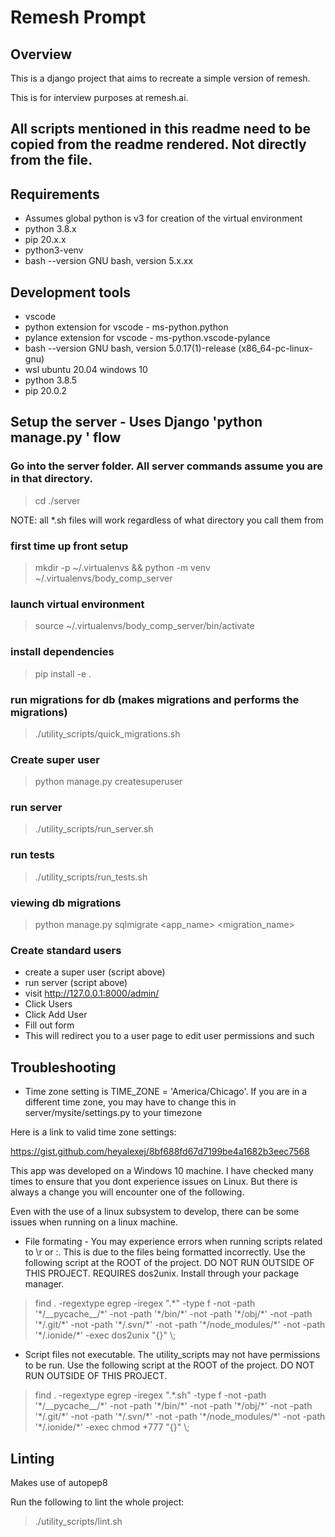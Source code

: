 # Remesh Prompt

## Overview
This is a django project that aims to recreate a simple version of remesh.

This is for interview purposes at remesh.ai.

## All scripts mentioned in this readme need to be copied from the readme rendered. Not directly from the file.

## Requirements
- Assumes global python is v3 for creation of the virtual environment
- python 3.8.x
- pip 20.x.x
- python3-venv
- bash --version GNU bash, version 5.x.xx

## Development tools
- vscode
- python extension for vscode - ms-python.python
- pylance extension for vscode - ms-python.vscode-pylance
- bash --version GNU bash, version 5.0.17(1)-release (x86\_64-pc-linux-gnu)
- wsl ubuntu 20.04 windows 10
- python 3.8.5
- pip 20.0.2

## Setup the server - Uses Django 'python manage.py <command>' flow

### Go into the server folder. All server commands assume you are in that directory.

> cd ./server


NOTE: all \*.sh files will work regardless of what directory you call them from

### first time up front setup
> mkdir -p ~/.virtualenvs && python -m venv ~/.virtualenvs/body\_comp\_server

### launch virtual environment
> source ~/.virtualenvs/body\_comp\_server/bin/activate

### install dependencies
> pip install -e .

### run migrations for db (makes migrations and performs the migrations)
> ./utility\_scripts/quick\_migrations.sh

### Create super user
> python manage.py createsuperuser

### run server
> ./utility\_scripts/run\_server.sh

### run tests
> ./utility\_scripts/run\_tests.sh

### viewing db migrations
> python manage.py sqlmigrate <app\_name> <migration\_name>

### Create standard users
- create a super user (script above)
- run server (script above)
- visit http://127.0.0.1:8000/admin/
- Click Users
- Click Add User
- Fill out form
- This will redirect you to a user page to edit user permissions and such

## Troubleshooting

- Time zone setting is TIME_ZONE = 'America/Chicago'. If you are in a different time zone, you may have to change this in server/mysite/settings.py to your timezone

Here is a link to valid time zone settings:

https://gist.github.com/heyalexej/8bf688fd67d7199be4a1682b3eec7568

This app was developed on a Windows 10 machine. I have checked many times to ensure that you dont experience issues on Linux. But there is always a change you will encounter one of the following.

Even with the use of a linux subsystem to develop, there can be some issues when running on a linux machine.

- File formating - You may experience errors when running scripts related to \r or :. This is due to the files being formatted incorrectly. Use the following script at the ROOT of the project. DO NOT RUN OUTSIDE OF THIS PROJECT. REQUIRES dos2unix. Install through your package manager.
> find . -regextype egrep -iregex ".\*" -type f -not -path '\*/\_\_pycache\_\_/\*' -not -path '\*/bin/\*' -not -path '\*/obj/\*' -not -path '\*/.git/\*' -not -path '\*/.svn/\*' -not -path '\*/node\_modules/\*' -not -path '\*/.ionide/\*' -exec dos2unix "{}" \\;

- Script files not executable. The utility\_scripts may not have permissions to be run. Use the following script at the ROOT of the project. DO NOT RUN OUTSIDE OF THIS PROJECT.
> find . -regextype egrep -iregex ".\*\.sh" -type f -not -path '\*/\_\_pycache\_\_/\*' -not -path '\*/bin/\*' -not -path '\*/obj/\*' -not -path '\*/.git/\*' -not -path '\*/.svn/\*' -not -path '\*/node\_modules/\*' -not -path '\*/.ionide/\*' -exec chmod +777 "{}" \\;

## Linting

Makes use of autopep8

Run the following to lint the whole project:

> ./utility\_scripts/lint.sh

